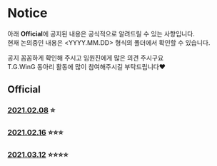 # Notice
아래 **Official**에 공지된 내용은 공식적으로 알려드릴 수 있는 사항입니다.  
현재 논의중인 내용은 <YYYY.MM.DD> 형식의 폴더에서 확인할 수 있습니다.  

공지 꼼꼼하게 확인해 주시고 임원진에게 많은 의견 주시구요  
T.G.WinG 동아리 활동에 많이 참여해주시길 부탁드립니다❤️  

## Official
### [2021.02.08](https://github.com/TG-WinG/Notice/tree/master/2021.02.08#20210208) ⭐
### [2021.02.16](https://github.com/TG-WinG/Notice/blob/master/2021.02.16#20210216) ⭐⭐⭐
### [2021.03.12](https://github.com/TG-WinG/Notice/blob/master/2021.03.12#20210312) ⭐⭐⭐⭐
